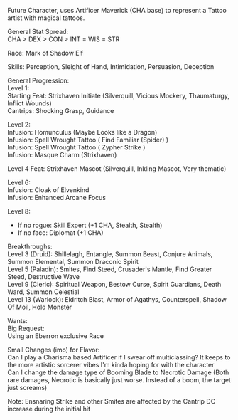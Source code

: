 Future Character, uses Artificer Maverick (CHA base) to represent a Tattoo artist with magical tattoos.

General Stat Spread: \
CHA > DEX > CON > INT = WIS = STR

Race: Mark of Shadow Elf

Skills: Perception, Sleight of Hand, Intimidation, Persuasion, Deception

General Progression: \
Level 1: \
Starting Feat: Strixhaven Initiate (Silverquill, Vicious Mockery, Thaumaturgy, Inflict Wounds) \
Cantrips: Shocking Grasp, Guidance 

Level 2: \
Infusion: Homunculus (Maybe Looks like a Dragon) \
Infusion: Spell Wrought Tattoo ( Find Familiar (Spider) ) \
Infusion: Spell Wrought Tattoo ( Zypher Strike ) \
Infusion: Masque Charm (Strixhaven) 

Level 4 Feat: Strixhaven Mascot (Silverquill, Inkling Mascot, Very thematic) 

Level 6: \
Infusion: Cloak of Elvenkind \
Infusion: Enhanced Arcane Focus

Level 8: 
- If no rogue: Skill Expert (+1 CHA, Stealth, Stealth)
- If no face: Diplomat (+1 CHA)

Breakthroughs: \
Level 3 (Druid): Shillelagh, Entangle, Summon Beast, Conjure Animals, Summon Elemental, Summon Draconic Spirit \
Level 5 (Paladin): Smites, Find Steed, Crusader's Mantle, Find Greater Steed, Destructive Wave \
Level 9 (Cleric): Spiritual Weapon, Bestow Curse, Spirit Guardians, Death Ward, Summon Celestial \
Level 13 (Warlock): Eldritch Blast, Armor of Agathys, Counterspell, Shadow Of Moil, Hold Monster

Wants: \
Big Request: \
Using an Eberron exclusive Race

Small Changes (imo) for Flavor: \
Can I play a Charisma based Artificer if I swear off multiclassing? It keeps to the more artistic sorcerer vibes I'm kinda hoping for with the character \
Can I change the damage type of Booming Blade to Necrotic Damage (Both rare damages, Necrotic is basically just worse. Instead of a boom, the target just screams)

Note: Ensnaring Strike and other Smites are affected by the Cantrip DC increase during the initial hit
